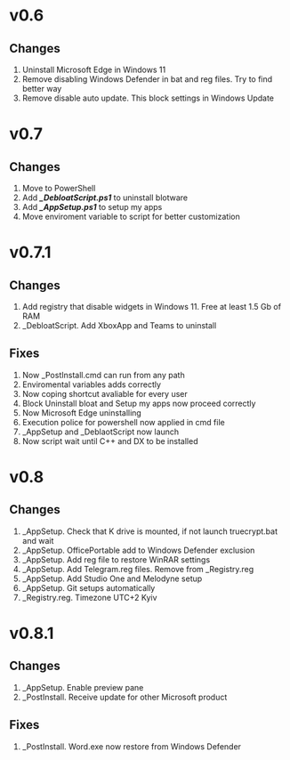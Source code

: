 # v0.6
## Changes
1. Uninstall Microsoft Edge in Windows 11 
2. Remove disabling Windows Defender in bat and reg files. Try to find better way
3. Remove disable auto update. This block settings in Windows Update 

# v0.7
## Changes 
1. Move to PowerShell
2. Add ***_DebloatScript.ps1*** to uninstall blotware
3. Add ***_AppSetup.ps1*** to setup my apps
4. Move enviroment variable to script for better customization

# v0.7.1
## Changes
1. Add registry that disable widgets in Windows 11. Free at least 1.5 Gb of RAM
2. _DebloatScript. Add XboxApp and Teams to uninstall

## Fixes 
1. Now _PostInstall.cmd can run from any path
2. Enviromental variables adds correctly
3. Now coping shortcut avaliable for every user
4. Block Uninstall bloat and Setup my apps now proceed correctly
5. Now Microsoft Edge uninstalling
6. Execution police for powershell now applied in cmd file
7. _AppSetup and _DeblaotScript now launch
8. Now script wait until C++ and DX to be installed

# v0.8
## Changes
1. _AppSetup. Check that K drive is mounted, if not launch truecrypt.bat and wait
2. _AppSetup. OfficePortable add to Windows Defender exclusion
3. _AppSetup. Add reg file to restore WinRAR settings
4. _AppSetup. Add Telegram.reg files. Remove from _Registry.reg
5. _AppSetup. Add Studio One and Melodyne setup
6. _AppSetup. Git setups automatically
7. _Registry.reg. Timezone UTC+2 Kyiv

# v0.8.1 
## Changes
1. _AppSetup. Enable preview pane
2. _PostInstall. Receive update for other Microsoft product

## Fixes
1. _PostInstall. Word.exe now restore from Windows Defender
